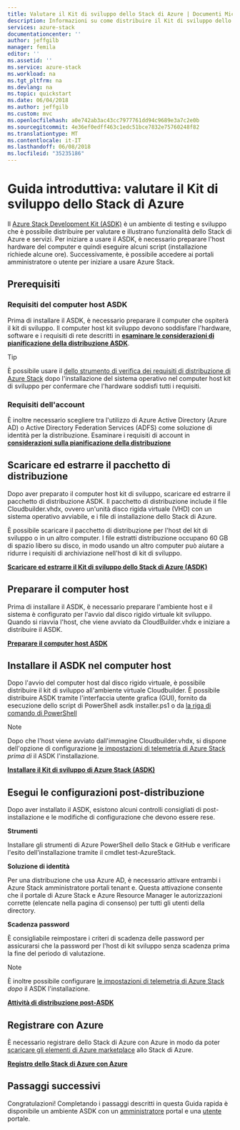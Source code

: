 ```yaml
---
title: Valutare il Kit di sviluppo dello Stack di Azure | Documenti Microsoft
description: Informazioni su come distribuire il Kit di sviluppo dello Stack di Azure per scopi di valutazione.
services: azure-stack
documentationcenter: ''
author: jeffgilb
manager: femila
editor: ''
ms.assetid: ''
ms.service: azure-stack
ms.workload: na
ms.tgt_pltfrm: na
ms.devlang: na
ms.topic: quickstart
ms.date: 06/04/2018
ms.author: jeffgilb
ms.custom: mvc
ms.openlocfilehash: a0e742ab3ac43cc7977761dd94c9689e3a7c2e0b
ms.sourcegitcommit: 4e36ef0edff463c1edc51bce7832e75760248f82
ms.translationtype: MT
ms.contentlocale: it-IT
ms.lasthandoff: 06/08/2018
ms.locfileid: "35235186"
---
```

# <a name="quickstart-evaluate-the-azure-stack-development-kit"></a>Guida introduttiva: valutare il Kit di sviluppo dello Stack di Azure

Il [Azure Stack Development Kit (ASDK)](.\asdk\asdk-what-is.md) è un ambiente di testing e sviluppo che è possibile distribuire per valutare e illustrano funzionalità dello Stack di Azure e servizi. Per iniziare a usare il ASDK, è necessario preparare l'host hardware del computer e quindi eseguire alcuni script (installazione richiede alcune ore). Successivamente, è possibile accedere ai portali amministratore o utente per iniziare a usare Azure Stack.

## <a name="prerequisites"></a>Prerequisiti

### <a name="asdk-host-computer-requirements"></a>Requisiti del computer host ASDK

Prima di installare il ASDK, è necessario preparare il computer che ospiterà il kit di sviluppo. Il computer host kit sviluppo devono soddisfare l'hardware, software e i requisiti di rete descritti in  **[esaminare le considerazioni di pianificazione della distribuzione ASDK](.\asdk\asdk-deploy-considerations.md)**.

> [!TIP]
> È possibile usare il [dello strumento di verifica dei requisiti di distribuzione di Azure Stack](https://gallery.technet.microsoft.com/Deployment-Checker-for-50e0f51b) dopo l'installazione del sistema operativo nel computer host kit di sviluppo per confermare che l'hardware soddisfi tutti i requisiti.

### <a name="account-requirements"></a>Requisiti dell'account

È inoltre necessario scegliere tra l'utilizzo di Azure Active Directory (Azure AD) o Active Directory Federation Services (ADFS) come soluzione di identità per la distribuzione. Esaminare i requisiti di account in  **[considerazioni sulla pianificazione della distribuzione](.\asdk\asdk-deploy-considerations.md#account-requirements)**

## <a name="download-and-extract-the-deployment-package"></a>Scaricare ed estrarre il pacchetto di distribuzione

Dopo aver preparato il computer host kit di sviluppo, scaricare ed estrarre il pacchetto di distribuzione ASDK. Il pacchetto di distribuzione include il file Cloudbuilder.vhdx, ovvero un'unità disco rigida virtuale (VHD) con un sistema operativo avviabile, e i file di installazione dello Stack di Azure.

È possibile scaricare il pacchetto di distribuzione per l'host del kit di sviluppo o in un altro computer. I file estratti distribuzione occupano 60 GB di spazio libero su disco, in modo usando un altro computer può aiutare a ridurre i requisiti di archiviazione nell'host di kit di sviluppo.

**[Scaricare ed estrarre il Kit di sviluppo dello Stack di Azure (ASDK)](.\asdk\asdk-download.md)**

## <a name="prepare-the-host-computer"></a>Preparare il computer host

Prima di installare il ASDK, è necessario preparare l'ambiente host e il sistema è configurato per l'avvio dal disco rigido virtuale kit sviluppo. Quando si riavvia l'host, che viene avviato da CloudBuilder.vhdx e iniziare a distribuire il ASDK.

**[Preparare il computer host ASDK](.\asdk\asdk-prepare-host.md)**

## <a name="install-the-asdk-on-the-host-computer"></a>Installare il ASDK nel computer host

Dopo l'avvio del computer host dal disco rigido virtuale, è possibile distribuire il kit di sviluppo all'ambiente virtuale Cloudbuilder. È possibile distribuire ASDK tramite l'interfaccia utente grafica (GUI), fornito da esecuzione dello script di PowerShell asdk installer.ps1 o da [la riga di comando di PowerShell](.\asdk\asdk-deploy-powershell.md)

> [!NOTE]
> Dopo che l'host viene avviato dall'immagine Cloudbuilder.vhdx, si dispone dell'opzione di configurazione [le impostazioni di telemetria di Azure Stack](.\asdk\asdk-telemetry.md#set-telemetry-level-in-the-windows-registry) *prima di* il ASDK l'installazione.

**[Installare il Kit di sviluppo di Azure Stack (ASDK)](.\asdk\asdk-install.md)**

## <a name="perform-post-deployment-configurations"></a>Esegui le configurazioni post-distribuzione

Dopo aver installato il ASDK, esistono alcuni controlli consigliati di post-installazione e le modifiche di configurazione che devono essere rese.

**Strumenti**

Installare gli strumenti di Azure PowerShell dello Stack e GitHub e verificare l'esito dell'installazione tramite il cmdlet test-AzureStack.

**Soluzione di identità**

Per una distribuzione che usa Azure AD, è necessario attivare entrambi i Azure Stack amministratore portali tenant e. Questa attivazione consente che il portale di Azure Stack e Azure Resource Manager le autorizzazioni corrette (elencate nella pagina di consenso) per tutti gli utenti della directory.

**Scadenza password**

È consigliabile reimpostare i criteri di scadenza delle password per assicurarsi che la password per l'host di kit sviluppo senza scadenza prima la fine del periodo di valutazione.

> [!NOTE]
> È inoltre possibile configurare [le impostazioni di telemetria di Azure Stack](.\asdk\asdk-telemetry.md#enable-or-disable-telemetry-after-deployment) *dopo* il ASDK l'installazione.

**[Attività di distribuzione post-ASDK](.\asdk\asdk-post-deploy.md)**

## <a name="register-with-azure"></a>Registrare con Azure

È necessario registrare dello Stack di Azure con Azure in modo da poter [scaricare gli elementi di Azure marketplace](.\asdk\asdk-marketplace-item.md) allo Stack di Azure.

**[Registro dello Stack di Azure con Azure](.\asdk\asdk-register.md)**

## <a name="next-steps"></a>Passaggi successivi

Congratulazioni! Completando i passaggi descritti in questa Guida rapida è disponibile un ambiente ASDK con un [amministratore](https://adminportal.local.azurestack.external) portal e una [utente](https://portal.local.azurestack.external) portale.
